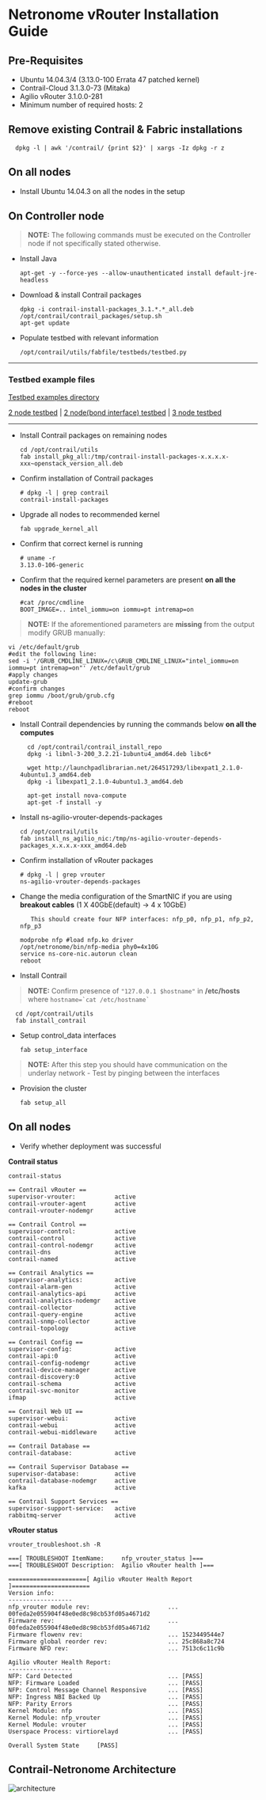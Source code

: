 # Netronome vRouter Installation Guide

## Pre-Requisites

* Ubuntu 14.04.3/4 (3.13.0-100 Errata 47 patched kernel)
* Contrail-Cloud 3.1.3.0-73 (Mitaka)
* Agilio vRouter 3.1.0.0-281
* Minimum number of required hosts: 2

## Remove existing Contrail & Fabric installations
      dpkg -l | awk '/contrail/ {print $2}' | xargs -Iz dpkg -r z

## On all nodes

* Install Ubuntu 14.04.3 on all the nodes in the setup
    
## On Controller node

>**NOTE:** The following commands must be executed on the Controller node if not specifically stated otherwise.

* Install Java

      apt-get -y --force-yes --allow-unauthenticated install default-jre-headless

* Download & install Contrail packages

      dpkg -i contrail-install-packages_3.1.*.*_all.deb
      /opt/contrail/contrail_packages/setup.sh
      apt-get update

* Populate testbed with relevant information

      /opt/contrail/utils/fabfile/testbeds/testbed.py

---

### Testbed example files

   [Testbed examples directory](https://github.com/netronome-support/vRouter/tree/master/testbed)

   [2 node testbed](https://raw.githubusercontent.com/netronome-support/vRouter/master/testbed/testbed_2node.py) |
   [2 node(bond interface) testbed](https://raw.githubusercontent.com/netronome-support/vRouter/master/testbed/testbed_2node_bond.py) |
   [3 node testbed](https://raw.githubusercontent.com/netronome-support/vRouter/master/testbed/testbed_3node.py)

---

* Install Contrail packages on remaining nodes

      cd /opt/contrail/utils
      fab install_pkg_all:/tmp/contrail-install-packages-x.x.x.x-xxx~openstack_version_all.deb
         
* Confirm installation of Contrail packages

      # dpkg -l | grep contrail
      contrail-install-packages

* Upgrade all nodes to recommended kernel

      fab upgrade_kernel_all

* Confirm that correct kernel is running

      # uname -r
      3.13.0-106-generic

* Confirm that the required kernel parameters are present **on all the nodes in the cluster**

      #cat /proc/cmdline
      BOOT_IMAGE=.. intel_iommu=on iommu=pt intremap=on

>**NOTE:** If the aforementioned parameters are **missing** from the output modify GRUB manually:
```
vi /etc/default/grub
#edit the following line:
sed -i '/GRUB_CMDLINE_LINUX=/c\GRUB_CMDLINE_LINUX="intel_iommu=on iommu=pt intremap=on"' /etc/default/grub
#apply changes
update-grub
#confirm changes
grep iommu /boot/grub/grub.cfg
#reboot
reboot
```

* Install Contrail dependencies by running the commands below **on all the computes**

        cd /opt/contrail/contrail_install_repo
        dpkg -i libnl-3-200_3.2.21-1ubuntu4_amd64.deb libc6*

        wget http://launchpadlibrarian.net/264517293/libexpat1_2.1.0-4ubuntu1.3_amd64.deb
        dpkg -i libexpat1_2.1.0-4ubuntu1.3_amd64.deb

        apt-get install nova-compute
        apt-get -f install -y

* Install ns-agilio-vrouter-depends-packages

      cd /opt/contrail/utils
      fab install_ns_agilio_nic:/tmp/ns-agilio-vrouter-depends-packages_x.x.x.x-xxx_amd64.deb

* Confirm installation of vRouter packages

      # dpkg -l | grep vrouter
      ns-agilio-vrouter-depends-packages 

* Change the media configuration of the SmartNIC if you are using **breakout cables** (1 X 40GbE(default) -> 4 x 10GbE)
         
         This should create four NFP interfaces: nfp_p0, nfp_p1, nfp_p2, nfp_p3

      modprobe nfp #load nfp.ko driver
      /opt/netronome/bin/nfp-media phy0=4x10G
      service ns-core-nic.autorun clean
      reboot


* Install Contrail

>**NOTE:** Confirm presence of ```"127.0.0.1 $hostname"``` in **/etc/hosts** where ```hostname=`cat /etc/hostname` ```

      cd /opt/contrail/utils
      fab install_contrail

* Setup control_data interfaces

      fab setup_interface

>**NOTE:** After this step you should have communication on the underlay network - Test by pinging between the interfaces

* Provision the cluster

      fab setup_all

## On all nodes 

* Verify whether deployment was successful

**Contrail status**

```
contrail-status

== Contrail vRouter ==
supervisor-vrouter:           active
contrail-vrouter-agent        active
contrail-vrouter-nodemgr      active

== Contrail Control ==
supervisor-control:           active
contrail-control              active
contrail-control-nodemgr      active
contrail-dns                  active
contrail-named                active

== Contrail Analytics ==
supervisor-analytics:         active
contrail-alarm-gen            active
contrail-analytics-api        active
contrail-analytics-nodemgr    active
contrail-collector            active
contrail-query-engine         active
contrail-snmp-collector       active
contrail-topology             active

== Contrail Config ==
supervisor-config:            active
contrail-api:0                active
contrail-config-nodemgr       active
contrail-device-manager       active
contrail-discovery:0          active
contrail-schema               active
contrail-svc-monitor          active
ifmap                         active

== Contrail Web UI ==
supervisor-webui:             active
contrail-webui                active
contrail-webui-middleware     active

== Contrail Database ==
contrail-database:            active

== Contrail Supervisor Database ==
supervisor-database:          active
contrail-database-nodemgr     active
kafka                         active

== Contrail Support Services ==
supervisor-support-service:   active
rabbitmq-server               active
```

**vRouter status**

```
vrouter_troubleshoot.sh -R

===[ TROUBLESHOOT ItemName:     nfp_vrouter_status ]===
===[ TROUBLESHOOT Description:  Agilio vRouter health ]===

======================[ Agilio vRouter Health Report ]======================
Version info:
------------------
nfp_vrouter module rev:                      ... 00feda2e055904f48e0ed8c98cb53fd05a4671d2
Firmware rev:                                ... 00feda2e055904f48e0ed8c98cb53fd05a4671d2
Firmware flowenv rev:                        ... 1523449544e7
Firmware global reorder rev:                 ... 25c868a8c724
Firmware NFD rev:                            ... 7513c6c11c9b

Agilio vRouter Health Report:
------------------
NFP: Card Detected                           ... [PASS]
NFP: Firmware Loaded                         ... [PASS]
NFP: Control Message Channel Responsive      ... [PASS]
NFP: Ingress NBI Backed Up                   ... [PASS]
NFP: Parity Errors                           ... [PASS]
Kernel Module: nfp                           ... [PASS]
Kernel Module: nfp_vrouter                   ... [PASS]
Kernel Module: vrouter                       ... [PASS]
Userspace Process: virtiorelayd              ... [PASS]

Overall System State     [PASS]

```







## Contrail-Netronome Architecture
  ![architecture](images/contrail_agilio_architecture.png)

